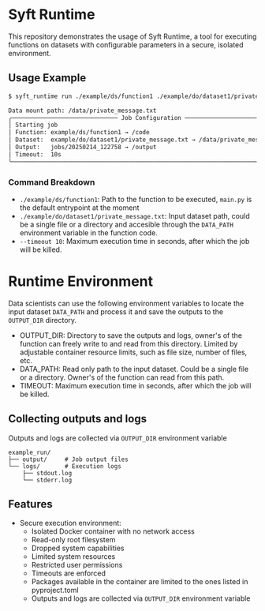 # Syft Runtime

This repository demonstrates the usage of Syft Runtime, a tool for executing functions on datasets with configurable parameters in a secure, isolated environment.

## Usage Example

```bash
$ syft_runtime run ./example/ds/function1 ./example/do/dataset1/private_message.txt --timeout 10

Data mount path: /data/private_message.txt
╭────────────────────────────── Job Configuration ──────────────────────────────╮
│ Starting job                                                                  │
│ Function: example/ds/function1 → /code                                        │
│ Dataset:  example/do/dataset1/private_message.txt → /data/private_message.txt │
│ Output:   jobs/20250214_122758 → /output                                      │
│ Timeout:  10s                                                                 │
╰───────────────────────────────────────────────────────────────────────────────╯
```

### Command Breakdown

- `./example/ds/function1`: Path to the function to be executed, `main.py` is the default entrypoint at the moment
- `./example/do/dataset1/private_message.txt`: Input dataset path, could be a single file or a directory and
  accesible through the `DATA_PATH` environment variable in the function code.
- `--timeout 10`: Maximum execution time in seconds, after which the job will be killed.

# Runtime Environment

Data scientists can use the following environment variables to locate the input dataset `DATA_PATH` and process it and
save the outputs to the `OUTPUT_DIR` directory.

- OUTPUT_DIR: Directory to save the outputs and logs,
  owner's of the function can freely write to and read from this directory.
  Limited by adjustable container resource limits, such as file size, number of files, etc.
- DATA_PATH: Read only path to the input dataset. Could be a single file or a directory.
  Owner's of the function can read from this path.
- TIMEOUT: Maximum execution time in seconds, after which the job will be killed.

## Collecting outputs and logs

Outputs and logs are collected via `OUTPUT_DIR` environment variable

```
example_run/
├── output/     # Job output files
└── logs/       # Execution logs
    ├── stdout.log
    └── stderr.log
```

## Features

- Secure execution environment:
  - Isolated Docker container with no network access
  - Read-only root filesystem
  - Dropped system capabilities
  - Limited system resources
  - Restricted user permissions
  - Timeouts are enforced
  - Packages available in the container are limited to the ones listed in pyproject.toml
  - Outputs and logs are collected via `OUTPUT_DIR` environment variable
